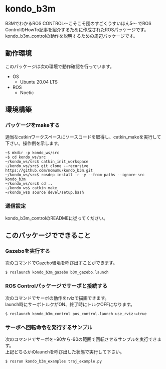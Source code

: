 # kondo_b3m
B3MでわかるROS CONTROL～こそこそ団のすごくうすいほん5～ でROS ControlのHowTo記事を紹介するために作成されたROSパッケージです。
kondo_b3m_controlの動作を説明するための周辺パッケージです。  

## 動作環境
このパッケージは次の環境で動作確認を行っています。
- OS
  - Ubuntu 20.04 LTS
- ROS
  - Noetic

## 環境構築
### パッケージをmakeする
適当なcatkinワークスペースにソースコードを取得し、catkin_makeを実行して下さい。操作例を示します。  
```
~$ mkdir -p kondo_ws/src
~$ cd kondo_ws/src
~/kondo_ws/src$ catkin_init_workspace
~/kondo_ws/src$ git clone --recursive https://github.com/nomumu/kondo_b3m.git
~/kondo_ws/src$ rosdep install -r -y --from-paths --ignore-src kondo_b3m
~/kondo_ws/src$ cd ..
~/kondo_ws$ catkin_make
~/kondo_ws$ source devel/setup.bash
```

### 通信設定
kondo_b3m_controlのREADMEに従ってください。

## このパッケージでできること
### Gazeboを実行する
次のコマンドでGazebo環境を呼び出すことができます。  
```
$ roslaunch kondo_b3m_gazebo b3m_gazebo.launch
```

### ROS Controlパッケージでサーボと接続する
次のコマンドでサーボの動作をrvizで描画できます。  
launch時にサーボトルクがON、終了時にトルクOFFになります。  
```
$ roslaunch kondo_b3m_control pos_control.launch use_rviz:=true
```

### サーボへ回転命令を発行するサンプル
次のコマンドでサーボを+90から-90の範囲で回転させるサンプルを実行できます。  
上記どちらかのlaunchを呼び出した状態で実行して下さい。  
```
$ rosrun kondo_b3m_examples traj_example.py
```
